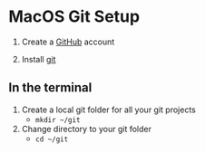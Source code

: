 # MacOS Git Setup

1. Create a [GitHub](https://github.com/) account

2. Install [git](https://coolestguidesontheplanet.com/install-git-macos/)

## In the terminal

1. Create a local git folder for all your git projects
	- `mkdir ~/git`
1. Change directory to your git folder
	- `cd ~/git`
<!--stackedit_data:
eyJoaXN0b3J5IjpbMTIzMTMzNTUzMCw5NTEwNzE1NDEsMTg2Mj
M4MTk0Nl19
-->